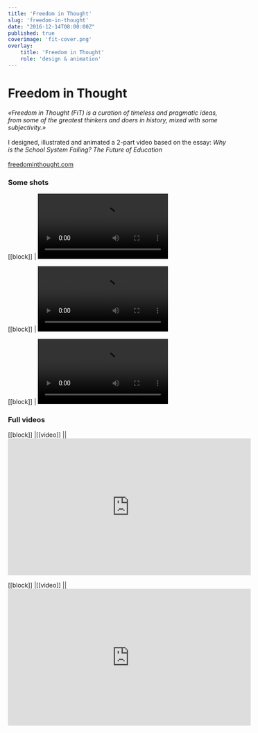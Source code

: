 ```yaml
---
title: 'Freedom in Thought'
slug: 'freedom-in-thought'
date: "2016-12-14T08:00:00Z"
published: true
coverimage: 'fit-cover.png'
overlay:
    title: 'Freedom in Thought'
    role: 'design & animation'
---
```


# Freedom in Thought

<p class="work-description">
<i>«Freedom in Thought (FiT) is a curation of timeless and pragmatic ideas, from some of the greatest thinkers and doers in history, mixed with some subjectivity.»</i><br>
<br>
I designed, illustrated and animated a 2-part video based on the essay: <em>Why is the School System Failing? The Future of Education</em><br>
<br>
<a href="https://www.freedominthought.com/">freedominthought.com</a>
</p>

### Some shots

[[block]]
| <video autoplay loop>
| <source src="human-settlement.mp4" type="video/mp4">
| </video>

[[block]]
| <video autoplay loop>
| <source src="student-ranking.mp4" type="video/mp4">
| </video>

[[block]]
| <video autoplay loop>
| <source src="gif-planets-dribbble.mp4" type="video/mp4">
| </video>

### Full videos

[[block]]
|[[video]]
|| <iframe width="560" height="315" src="https://www.youtube.com/embed/-J9AwPBrJog?rel=0&amp;showinfo=0" frameborder="0" allow="autoplay; encrypted-media" allowfullscreen></iframe>

[[block]]
|[[video]]
|| <iframe width="560" height="315" src="https://www.youtube.com/embed/ddPA56gVxz0?rel=0&amp;showinfo=0" frameborder="0" allow="autoplay; encrypted-media" allowfullscreen></iframe>
